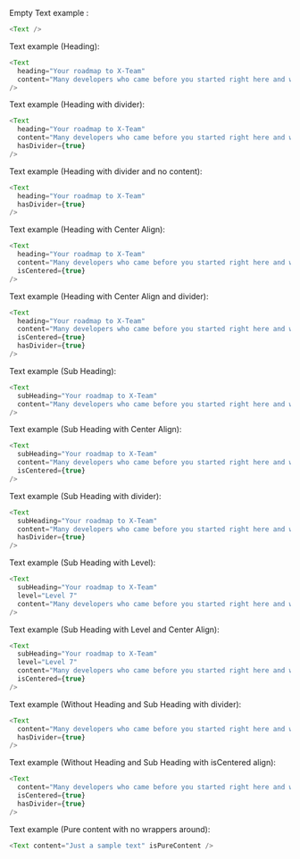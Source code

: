 Empty Text example :
```js
<Text />
```

Text example (Heading):

```js
<Text
  heading="Your roadmap to X-Team"
  content="Many developers who came before you started right here and went on to do some of the best work of their career. That same opportunity begins now for you."
/>
```

Text example (Heading with divider):

```js
<Text
  heading="Your roadmap to X-Team"
  content="Many developers who came before you started right here and went on to do some of the best work of their career. That same opportunity begins now for you."
  hasDivider={true}
/>
```

Text example (Heading with divider and no content):

```js
<Text
  heading="Your roadmap to X-Team"
  hasDivider={true}
/>
```

Text example (Heading with Center Align):

```js
<Text
  heading="Your roadmap to X-Team"
  content="Many developers who came before you started right here and went on to do some of the best work of their career. That same opportunity begins now for you."
  isCentered={true}
/>
```

Text example (Heading with Center Align and divider):

```js
<Text
  heading="Your roadmap to X-Team"
  content="Many developers who came before you started right here and went on to do some of the best work of their career. That same opportunity begins now for you."
  isCentered={true}
  hasDivider={true}
/>
```

Text example (Sub Heading):

```js
<Text
  subHeading="Your roadmap to X-Team"
  content="Many developers who came before you started right here and went on to do some of the best work of their career. That same opportunity begins now for you."
/>
```

Text example (Sub Heading with Center Align):

```js
<Text
  subHeading="Your roadmap to X-Team"
  content="Many developers who came before you started right here and went on to do some of the best work of their career. That same opportunity begins now for you."
  isCentered={true}
/>
```

Text example (Sub Heading with divider):

```js
<Text
  subHeading="Your roadmap to X-Team"
  content="Many developers who came before you started right here and went on to do some of the best work of their career. That same opportunity begins now for you."
  hasDivider={true}
/>
```

Text example (Sub Heading with Level):

```js
<Text
  subHeading="Your roadmap to X-Team"
  level="Level 7"
  content="Many developers who came before you started right here and went on to do some of the best work of their career. That same opportunity begins now for you."
/>
```

Text example (Sub Heading with Level and Center Align):

```js
<Text
  subHeading="Your roadmap to X-Team"
  level="Level 7"
  content="Many developers who came before you started right here and went on to do some of the best work of their career. That same opportunity begins now for you."
  isCentered={true}
/>
```

Text example (Without Heading and Sub Heading with divider):

```js
<Text
  content="Many developers who came before you started right here and went on to do some of the best work of their career. That same opportunity begins now for you."
  hasDivider={true}
/>
```

Text example (Without Heading and Sub Heading with isCentered align):

```js
<Text
  content="Many developers who came before you started right here and went on to do some of the best work of their career. That same opportunity begins now for you."
  isCentered={true}
  hasDivider={true}
/>
```

Text example (Pure content with no wrappers around):

```js
<Text content="Just a sample text" isPureContent />
```
